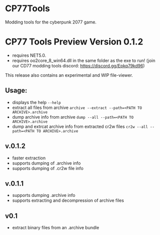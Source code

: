# CP77Tools
Modding tools for the cyberpunk 2077 game.

# CP77 Tools Preview Version 0.1.2

- requires NET5.0.
- requires oo2core_8_win64.dll in the same folder as the exe to run!
(join our CD77 modding tools discord: https://discord.gg/Epkq79kd96)

This release also contains an experimental and WIP file-viewer. 


## Usage: 
* displays the help
`--help`
* extract all files from archive
`archive --extract --path=<PATH TO ARCHIVE>.archive`
*  dump archive info from archive
`dump --all --path=<PATH TO ARCHIVE>.archive`
* dump and extrcat archive info from extracted cr2w files
`cr2w --all --path=<PATH TO ARCHIVE>.archive` 

## v.0.1.2
- faster extraction
- supports dumping of .archive info
- supports dumping of .cr2w file info

## v.0.1.1
- supports dumping .archive info
- supports extracting and decompression of archive files

## v0.1
- extract binary files from an .archive bundle


